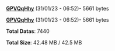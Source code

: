 [**GPVQqHhy**](/data/GPVQqHhy.txt) (31/01/23 - 06:52)- 5661 bytes

[**GPVQqHhy**](/data/GPVQqHhy.txt) (31/01/23 - 06:52)- 5661 bytes

**Total Datas**: 7440

**Total Size**: 42.48 MB / 42.5 MB